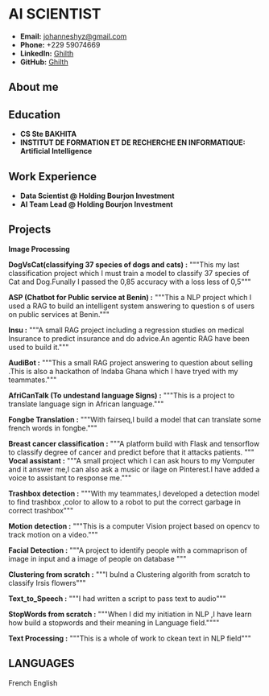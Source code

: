 # AI SCIENTIST 
- **Email:** johanneshyz@gmail.com
- **Phone:** +229 59074669
- **LinkedIn:** [Ghilth](https://www.linkedin.com/in/johannes-hounton-a87954271?utm_source=share&utm_campaign=share_via&utm_content=profile&utm_medium=android_app)
- **GitHub:** [Ghilth](https://github.com/Kazeo57)

## About me

## Education
- **CS Ste BAKHITA**
- **INSTITUT DE FORMATION ET DE RECHERCHE EN INFORMATIQUE: Artificial Intelligence** 

## Work Experience 
- **Data Scientist @ Holding Bourjon Investment**
- **AI Team Lead   @ Holding Bourjon Investment**

## Projects
**Image Processing**
  
**DogVsCat(classifying 37 species of dogs and cats) :**
"""This my last classification project which I must train a model to classify 37 species of Cat and Dog.Funally I passed the 0,85 accuracy with a loss less of 0,5"""

**ASP (Chatbot for Public service at Benin) :** 
"""This a NLP project which I used a RAG to build an intelligent system answering to question s of users on public services at Benin."""

**Insu :**
"""A small RAG project including a regression studies on medical Insurance to predict insurance and do advice.An agentic RAG have been used to build it."""

**AudiBot :**
"""This a small RAG project answering to question about selling .This is also a hackathon of Indaba Ghana which I have tryed with my teammates."""

**AfriCanTalk (To undestand language Signs) :**
"""This is a project to translate language sign in African language."""

**Fongbe Translation :**
"""With fairseq,I build a model that can translate some french words in fongbe."""

**Breast cancer classification :**
"""A platform build with Flask and tensorflow to classify degree of cancer and predict before that it attacks patients.
"""
**Vocal assistant :**
"""A small project which I can ask hours to my Vomputer and it answer me,I can also ask a music or ilage on Pinterest.I have added a voice to assistant to response me."""

**Trashbox detection :**
"""With my teammates,I developed a detection model to find trashbox ,color to allow to a robot to put the correct garbage in correct trashbox"""

**Motion detection :**
"""This is a computer Vision project based on opencv to track motion on a video."""

**Facial Detection :**
"""A project to identify  people with a commaprison of image in input and a image of people on database """

**Clustering from scratch :**
"""I bulnd a Clustering algorith from scratch to classify Irsis flowers"""

**Text_to_Speech :** 
"""I had written a script to pass text to audio"""

**StopWords from scratch :**
"""When I did my initiation in NLP ,I have learn how build a stopwords and their meaning in Language field.""""

**Text Processing :**
"""This is a whole of work to ckean text in NLP field"""

## LANGUAGES
French 
English 





 

